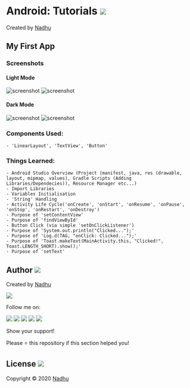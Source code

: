 # Android: Tutorials [<img src="https://github.com/iamnadhu/n14-icons/blob/master/android-icon.png">](https://github.com/iamnadhu/n14-android/tree/master/tutorials/My%20First%20App)
Created by [Nadhu](https://github.com/iamnadhu)


## My First App
### Screenshots
#### Light Mode
![screenshot](https://github.com/iamnadhu/n14-android/blob/master/tutorials/My%20First%20App/Screenshots/01.jpg)
![screenshot](https://github.com/iamnadhu/n14-android/blob/master/tutorials/My%20First%20App/Screenshots/02.jpg)
#### Dark Mode
![screenshot](https://github.com/iamnadhu/n14-android/blob/master/tutorials/My%20First%20App/Screenshots/03.jpg)
![screenshot](https://github.com/iamnadhu/n14-android/blob/master/tutorials/My%20First%20App/Screenshots/04.jpg)
### Components Used:
```
- 'LinearLayout', 'TextView', 'Button'
```
### Things Learned:
```
- Android Studio Overview (Project (manifest, java, res (drawable, layout, mipmap, values), Gradle Scripts (Adding Libraries/Dependecies)), Resource Manager etc...)
- Import Libraries
- Variables Initialisation
- 'String' Handling
- Activity Life Cycle('onCreate', 'onStart', 'onResume', 'onPause', 'onStop', 'onRestart', 'onDestroy')
- Purpose of 'setContentView'
- Purpose of 'findViewById'
- Button Click (via simple 'setOnClickListener')
- Purpose of 'System.out.println("Clicked...");'
- Purpose of 'Log.d(TAG, "onClick: Clicked...");'
- Purpose of 'Toast.makeText(MainActivity.this, "Clicked!", Toast.LENGTH_SHORT).show();'
- Purpose of 'setText'
```


## Author [<img src="https://github.com/iamnadhu/n14-icons/blob/master/auther-icon.png">](https://github.com/iamnadhu)
Created by [Nadhu](https://github.com/iamnadhu)

[<img src="https://github.com/iamnadhu/n14-icons/blob/master/nadhu-pic.jpg">](https://github.com/iamnadhu)

Follow me on: 

[<img src="https://github.com/iamnadhu/n14-icons/blob/master/instagram-icon.png">](https://www.instagram.com/iamnadhu/)
[<img src="https://github.com/iamnadhu/n14-icons/blob/master/whatsapp-icon.png">](https://api.whatsapp.com/send?phone=917293451396&lang=en)
[<img src="https://github.com/iamnadhu/n14-icons/blob/master/facebook-icon.png">](https://www.facebook.com/iamnadhu/)
[<img src="https://github.com/iamnadhu/n14-icons/blob/master/linkedin-icon.png">](https://www.linkedin.com/in/iamnadhu/)
[<img src="https://github.com/iamnadhu/n14-icons/blob/master/telegram-icon.png">](https://t.me/iamnadhu)

Show your support!

Please ⭐️   this repository if this section helped you!


## License [<img src="https://github.com/iamnadhu/n14-icons/blob/master/license-icon.png">](https://github.com/iamnadhu/n14-android/tree/master/tutorials/My%20First%20App)
Copyright © 2020 [Nadhu](https://github.com/iamnadhu)
